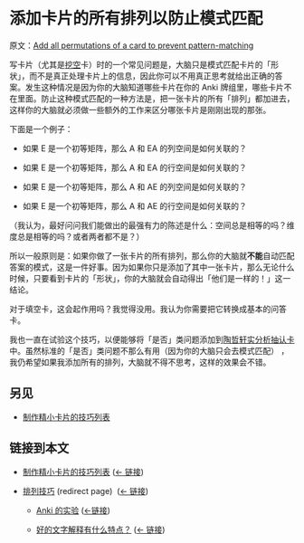 # 添加卡片的所有排列以防止模式匹配

原文：[Add all permutations of a card to prevent pattern-matching](https://wiki.issarice.com/wiki/Add_all_permutations_of_a_card_to_prevent_pattern-matching)

写卡片（尤其是[挖空](https://wiki.issarice.com/index.php?title=Cloze_deletion&action=edit&redlink=1)卡）时的一个常见问题是，大脑只是模式匹配卡片的「形状」，而不是真正处理卡片上的信息，因此你可以不用真正思考就给出正确的答案。发生这种情况是因为你的大脑知道哪些卡片在你的 Anki 牌组里，哪些卡片不在里面。防止这种模式匹配的一种方法是，把一张卡片的所有「排列」都加进去，这样你的大脑就必须做一些额外的工作来区分哪张卡片是刚刚出现的那张。

下面是一个例子：

* 如果 E 是一个初等矩阵，那么 A 和 EA 的列空间是如何关联的？

* 如果 E 是一个初等矩阵，那么 A 和 EA 的行空间是如何关联的？

* 如果 E 是一个初等矩阵，那么 A 和 AE 的列空间是如何关联的？

* 如果 E 是一个初等矩阵，那么 A 和 AE 的行空间是如何关联的？

（我认为，最好问问我们能做出的最强有力的陈述是什么：空间总是相等的吗？维度总是相等的吗？或者两者都不是？）

所以一般原则是：如果你做了一张卡片的所有排列，那么你的大脑就**不能**自动匹配答案的模式，这是一件好事。因为如果你只是添加了其中一张卡片，那么无论什么时候，只要看到卡片的「形状」，你的大脑就会自动得出「他们是一样的！」这一结论。

对于填空卡，这会起作用吗？我觉得没用。我认为你需要把它转换成基本的问答卡。

我也一直在试验这个技巧，以便能够将「是否」类问题添加到[陶哲轩实分析抽认卡](https://wiki.issarice.com/wiki/Tao_Analysis_Flashcards)中。虽然标准的「是否」类问题不那么有用（因为你的大脑只会去模式匹配） ，我仍希望如果我添加所有的排列，大脑就不得不思考，这样的效果会不错。

## 另见

* [制作精小卡片的技巧列表](https://wiki.issarice.com/wiki/List_of_techniques_for_making_small_cards) 

## 链接到本文

* [制作精小卡片的技巧列表](https://wiki.issarice.com/wiki/List_of_techniques_for_making_small_cards)‎ ([← 链接](https://wiki.issarice.com/index.php?title=Special:WhatLinksHere&target=List+of+techniques+for+making+small+cards))

* [排列技巧](https://wiki.issarice.com/index.php?title=Permutation_trick&redirect=no) (redirect page) ‎ ([← 链接](https://wiki.issarice.com/index.php?title=Special:WhatLinksHere&target=Permutation+trick))

	+ [Anki 的实验](https://wiki.issarice.com/wiki/List_of_experiments_with_Anki) ([←链接](https://wiki.issarice.com/index.php?title=Special:WhatLinksHere&target=List+of+experiments+with+Anki))

	+ [好的文字解释有什么特点？](https://wiki.issarice.com/wiki/What_makes_a_word_explanation_good%3F) ‎ ([← 链接](https://wiki.issarice.com/index.php?title=Special:WhatLinksHere&target=What+makes+a+word+explanation+good%3F))